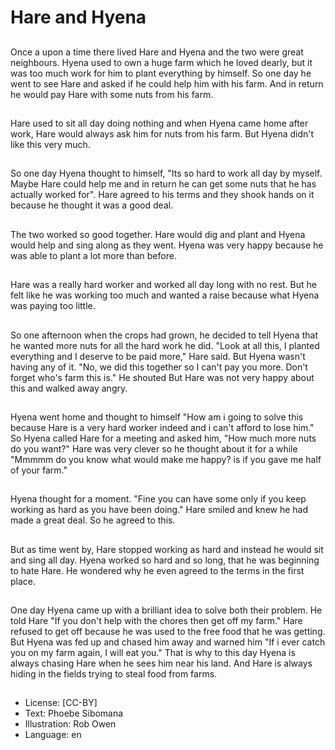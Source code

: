 # Hare and Hyena

##
Once a upon a time there lived Hare and Hyena and
the two were great neighbours.
Hyena used to own a huge farm which he loved
dearly, but it was too much work for him to plant
everything by himself.
So one day he went to see Hare and asked if he
could help him with his farm. And in return he would
pay Hare with some nuts from his farm.

##
Hare used to sit all day doing
nothing and when Hyena came
home after work, Hare would
always ask him for nuts from his
farm.
But Hyena didn't like this very
much.

##
So one day Hyena thought to
himself, "Its so hard to work all day
by myself. Maybe Hare could help
me and in return he can get some
nuts that he has actually worked
for".
Hare agreed to his terms and they
shook hands on it because he
thought it was a good deal.

##
The two worked so good together.
Hare would dig and plant and
Hyena would help and sing along as
they went.
Hyena was very happy because he
was able to plant a lot more than
before.

##
Hare was a really hard worker and
worked all day long with no rest.
But he felt like he was working too
much and wanted a raise because
what Hyena was paying too little.

##
So one afternoon when the crops
had grown, he decided to tell Hyena
that he wanted more nuts for all the
hard work he did.
"Look at all this, I planted
everything and I deserve to be paid
more," Hare said.
But Hyena wasn't having any of it.
"No, we did this together so I can't
pay you more. Don't forget who's
farm this is." He shouted
But Hare was not very happy about
this and walked away angry.

##
Hyena went home and thought to
himself "How am i going to solve
this because Hare is a very hard
worker indeed and i can't afford to
lose him."
So Hyena called Hare for a meeting
and asked him, "How much more
nuts do you want?"
Hare was very clever so he thought
about it for a while "Mmmmm do
you know what would make me
happy? is if you gave me half of
your farm."

##
Hyena thought for a moment. "Fine
you can have some only if you keep
working as hard as you have been
doing."
Hare smiled and knew he had made
a great deal. So he agreed to this.

##
But as time went by, Hare stopped
working as hard and instead he
would sit and sing all day.
Hyena worked so hard and so long,
that he was beginning to hate Hare.
He wondered why he even agreed
to the terms in the first place.

##
One day Hyena came up with a
brilliant idea to solve both their
problem.
He told Hare "If you don't help with
the chores then get off my farm."
Hare refused to get off because he
was used to the free food that he
was getting.
But Hyena was fed up and chased
him away and warned him "If i ever
catch you on my farm again, I will
eat you."
That is why to this day Hyena is
always chasing Hare when he sees
him near his land. And Hare is
always hiding in the fields trying to
steal food from farms.

##
* License: [CC-BY]
* Text: Phoebe Sibomana
* Illustration: Rob Owen
* Language: en
